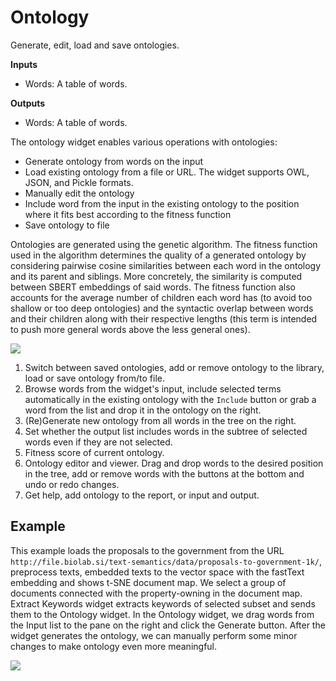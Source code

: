 Ontology
========

Generate, edit, load and save ontologies.

**Inputs**

- Words: A table of words.

**Outputs**

- Words: A table of words.

The ontology widget enables various operations with ontologies:
- Generate ontology from words on the input
- Load existing ontology from a file or URL. The widget supports OWL, JSON, and Pickle formats.
- Manually edit the ontology
- Include word from the input in the existing ontology to the position where it fits best according to the fitness function
- Save ontology to file

Ontologies are generated using the genetic algorithm. The fitness function used in 
the algorithm determines the quality of a generated ontology by considering pairwise 
cosine similarities between each word in the ontology and its parent and siblings. 
More concretely, the similarity is computed between SBERT embeddings of said words. 
The fitness function also accounts for the average number of children each word has 
(to avoid too shallow or too deep ontologies) and the syntactic overlap between words 
and their children along with their respective lengths (this term is intended to push 
more general words above the less general ones).

![](images/Ontology.png)

1. Switch between saved ontologies, add or remove ontology to the library, load or save ontology from/to file.
2. Browse words from the widget's input, include selected terms automatically in the existing ontology with the `Include` button or grab a word from the list and drop it in the ontology on the right.
3. (Re)Generate new ontology from all words in the tree on the right.
4. Set whether the output list includes words in the subtree of selected words even if they are not selected.
5. Fitness score of current ontology.
6. Ontology editor and viewer. Drag and drop words to the desired position in the tree, add or remove words with the buttons at the bottom and undo or redo changes. 
7. Get help, add ontology to the report, or input and output. 

Example
-------

This example loads the proposals to the government from the URL 
`http://file.biolab.si/text-semantics/data/proposals-to-government-1k/`, 
preprocess texts, embedded texts to the vector space with the fastText embedding 
and shows t-SNE document map. We select a group of documents connected with the 
property-owning in the document map. Extract Keywords widget extracts keywords 
of selected subset and sends them to 
the Ontology widget. In the Ontology widget, we drag words from the Input list 
to the pane on the right and click the Generate button. After the widget generates 
the ontology, we can manually perform some minor changes to make ontology even more 
meaningful.


![](images/Ontology-Example.png)